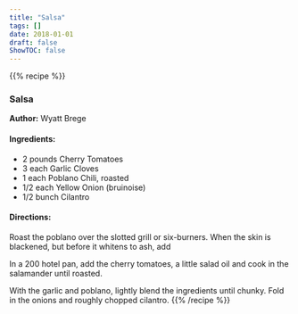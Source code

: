 ```yaml
---
title: "Salsa"
tags: []
date: 2018-01-01
draft: false
ShowTOC: false
---
```


{{% recipe %}}

### Salsa

**Author:** Wyatt Brege



#### Ingredients:

-   2 pounds Cherry Tomatoes
-   3 each Garlic Cloves
-   1 each Poblano Chili, roasted
-   1/2 each Yellow Onion (bruinoise)
-   1/2 bunch Cilantro

#### Directions: 

Roast the poblano over the slotted grill or six-burners. When the skin
is blackened, but before it whitens to ash, add

In a 200 hotel pan, add the cherry tomatoes, a little salad oil and cook
in the salamander until roasted.

With the garlic and poblano, lightly blend the ingredients until chunky.
Fold in the onions and roughly chopped cilantro.
{{% /recipe %}}
